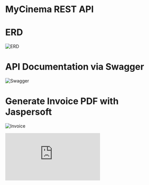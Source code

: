 # MyCinema REST API

# ERD
![ERD](https://github.com/mfyasykur/MuhammadFauzanYasykur_reservasi_bioskop/blob/main/image/Reservasi%20Tiket%20Bioskop.png?raw=true)

# API Documentation via Swagger
![Swagger](https://github.com/mfyasykur/MuhammadFauzanYasykur_reservasi_bioskop/blob/main/image/MyCinemaAPI-Swagger.png?raw=true)

# Generate Invoice PDF with Jaspersoft
![Invoice](https://github.com/mfyasykur/MuhammadFauzanYasykur_reservasi_bioskop/blob/main/image/MyCinema-InvoiceTicket.png?raw=true)

![Invoice.PDF](https://github.com/mfyasykur/MuhammadFauzanYasykur_reservasi_bioskop/blob/main/generated-invoices/invoice-MYCNM-001.pdf?raw=true)
